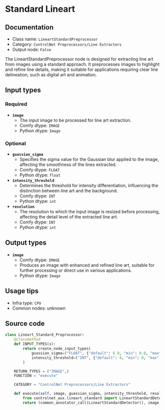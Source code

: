 # Standard Lineart
## Documentation
- Class name: `LineartStandardPreprocessor`
- Category: `ControlNet Preprocessors/Line Extractors`
- Output node: `False`

The LineartStandardPreprocessor node is designed for extracting line art from images using a standard approach. It preprocesses images to highlight and refine line details, making it suitable for applications requiring clear line delineation, such as digital art and animation.
## Input types
### Required
- **`image`**
    - The input image to be processed for line art extraction.
    - Comfy dtype: `IMAGE`
    - Python dtype: `Image`
### Optional
- **`guassian_sigma`**
    - Specifies the sigma value for the Gaussian blur applied to the image, affecting the smoothness of the lines extracted.
    - Comfy dtype: `FLOAT`
    - Python dtype: `float`
- **`intensity_threshold`**
    - Determines the threshold for intensity differentiation, influencing the distinction between line art and the background.
    - Comfy dtype: `INT`
    - Python dtype: `int`
- **`resolution`**
    - The resolution to which the input image is resized before processing, affecting the detail level of the extracted line art.
    - Comfy dtype: `INT`
    - Python dtype: `int`
## Output types
- **`image`**
    - Comfy dtype: `IMAGE`
    - Produces an image with enhanced and refined line art, suitable for further processing or direct use in various applications.
    - Python dtype: `Image`
## Usage tips
- Infra type: `CPU`
- Common nodes: unknown


## Source code
```python
class Lineart_Standard_Preprocessor:
    @classmethod
    def INPUT_TYPES(s):
        return create_node_input_types(
            guassian_sigma=("FLOAT", {"default": 6.0, "min": 0.0, "max": 100.0}),
            intensity_threshold=("INT", {"default": 8, "min": 0, "max": 16})
        )

    RETURN_TYPES = ("IMAGE",)
    FUNCTION = "execute"

    CATEGORY = "ControlNet Preprocessors/Line Extractors"

    def execute(self, image, guassian_sigma, intensity_threshold, resolution=512, **kwargs):
        from controlnet_aux.lineart_standard import LineartStandardDetector
        return (common_annotator_call(LineartStandardDetector(), image, guassian_sigma=guassian_sigma, intensity_threshold=intensity_threshold, resolution=resolution), )

```
